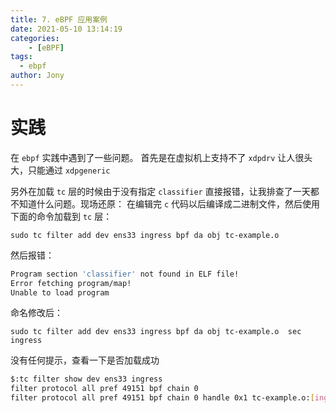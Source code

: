 ```yaml
---
title: 7. eBPF 应用案例
date: 2021-05-10 13:14:19
categories: 
	- [eBPF]
tags:
  - ebpf
author: Jony
---
```



# 实践

在 `ebpf` 实践中遇到了一些问题。
首先是在虚拟机上支持不了 `xdpdrv` 让人很头大，只能通过 `xdpgeneric`

另外在加载 `tc` 层的时候由于没有指定 `classifier` 直接报错，让我排查了一天都不知道什么问题。现场还原：
在编辑完 `c` 代码以后编译成二进制文件，然后使用下面的命令加载到 `tc` 层：

`sudo tc filter add dev ens33 ingress bpf da obj tc-example.o`

然后报错：

```bash
Program section 'classifier' not found in ELF file!
Error fetching program/map!
Unable to load program
```

命名修改后：

`sudo tc filter add dev ens33 ingress bpf da obj tc-example.o  sec ingress`

没有任何提示，查看一下是否加载成功

```bash
$:tc filter show dev ens33 ingress
filter protocol all pref 49151 bpf chain 0 
filter protocol all pref 49151 bpf chain 0 handle 0x1 tc-example.o:[ingress] direct-action not_in_hw id 21 tag c5f7825e5dac396f 
```

















